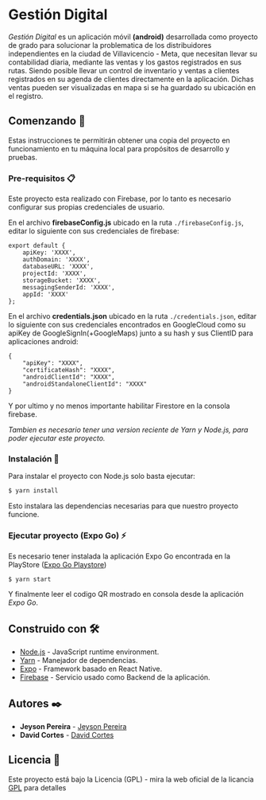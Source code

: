 # Gestión Digital
*Gestión Digital* es un aplicación móvil **(android)** desarrollada como proyecto de grado para solucionar la problematica de los distribuidores independientes en la ciudad de Villavicencio - Meta, que necesitan llevar su contabilidad diaria, mediante las ventas y los gastos registrados en sus rutas. Siendo posible llevar un control de inventario y ventas a clientes registrados en su agenda de clientes directamente en la aplicación. Dichas ventas pueden ser visualizadas en mapa si se ha guardado su ubicación en el registro.
## Comenzando 🚀

Estas instrucciones te permitirán obtener una copia del proyecto en funcionamiento en tu máquina local para propósitos de desarrollo y pruebas.

### Pre-requisitos 📋

Este proyecto esta realizado con Firebase, por lo tanto es necesario configurar sus propias credenciales de usuario.

En el archivo **firebaseConfig.js** ubicado en la ruta ```./firebaseConfig.js```, editar lo siguiente con sus credenciales de firebase:

```
export default {
    apiKey: 'XXXX',
    authDomain: 'XXXX',
    databaseURL: 'XXXX',
    projectId: 'XXXX',
    storageBucket: 'XXXX',
    messagingSenderId: 'XXXX',
    appId: 'XXXX'
};
```
En el archivo **credentials.json** ubicado en la ruta ```./credentials.json```, editar lo siguiente con sus credenciales encontrados en GoogleCloud como su apiKey de GoogleSignIn(+GoogleMaps) junto a su hash y sus ClientID para aplicaciones android:

```
{
    "apiKey": "XXXX",
    "certificateHash": "XXXX",
    "androidClientId": "XXXX",
    "androidStandaloneClientId": "XXXX"
}
```

Y por ultimo y no menos importante habilitar Firestore en la consola firebase.

*Tambien es necesario tener una version reciente de Yarn y Node.js, para poder ejecutar este proyecto.*

### Instalación 🔧

Para instalar el proyecto con Node.js solo basta ejecutar:

```bash
$ yarn install
```

Esto instalara las dependencias necesarias para que nuestro proyecto funcione.

### Ejecutar proyecto (Expo Go) ⚡

Es necesario tener instalada la aplicación Expo Go encontrada en la PlayStore ([Expo Go Playstore](https://play.google.com/store/apps/details?id=host.exp.exponent))
```bash
$ yarn start
```
Y finalmente leer el codigo QR mostrado en consola desde la aplicación *Expo Go*.

## Construido con 🛠️
* [Node.js](https://nodejs.org/) - JavaScript runtime environment.
* [Yarn](https://yarnpkg.com/getting-started/) - Manejador de dependencias.
* [Expo](https://docs.expo.dev/workflow/expo-cli/) - Framework basado en React Native.
* [Firebase](https://firebase.google.com/) - Servicio usado como Backend de la aplicación.

## Autores ✒️

* **Jeyson Pereira** - [Jeyson Pereira](https://github.com/jeyson-pereira)
* **David Cortes** - [David Cortes](https://github.com/DavidCortes13)

## Licencia 📄

Este proyecto está bajo la Licencia (GPL) - mira la web oficial de la licancia [GPL](https://www.gnu.org/licenses/licenses.es.html) para detalles

